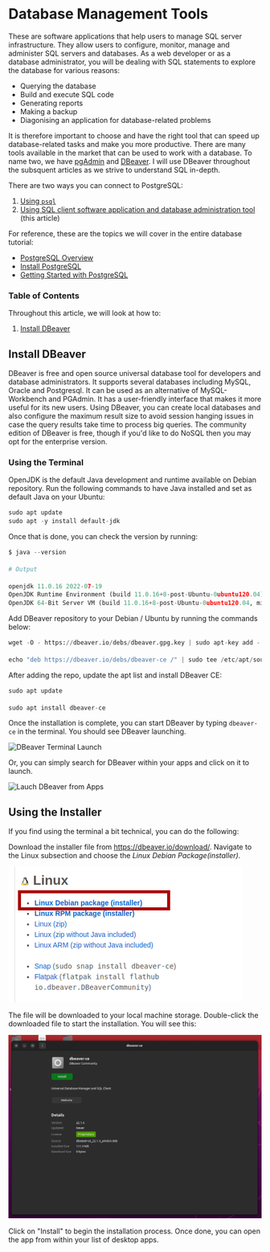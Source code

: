 # Database Management Tools

These are software applications that help users to manage SQL server infrastructure. They allow users to configure, monitor, manage and administer SQL servers and databases. As a web developer or as a database administrator, you will be dealing with SQL statements to explore the database for various reasons:

- Querying the database
- Build and execute SQL code
- Generating reports
- Making a backup
- Diagonising an application for database-related problems

It is therefore important to choose and have the right tool that can speed up database-related tasks and make you more productive. There are many tools available in the market that can be used to work with a database. To name two, we have [pgAdmin](https://www.pgadmin.org/) and [DBeaver](https://dbeaver.io). I will use DBeaver throughout the subsquent articles as we strive to understand SQL in-depth.

There are two ways you can connect to PostgreSQL:

1. [Using `psql`](/databases/access_postgresql/psql.md)
2. [Using SQL client software application and database administration tool](/databases/access_postgresql/dbeaver.md) (this article)

For reference, these are the topics we will cover in the entire database tutorial:

- [PostgreSQL Overview](postgresql.md)
- [Install PostgreSQL](install_postgresql.md)
- [Getting Started with PostgreSQL](getting_started_with_postgresql.md)

### Table of Contents

Throughout this article, we will look at how to:

1. [Install DBeaver](#install-dbeaver)


## Install DBeaver

DBeaver is free and open source universal database tool for developers and database administrators. It supports several databases including MySQL, Oracle and Postgresql. It can be used as an alternative of MySQL-Workbench and PGAdmin. It has a user-friendly interface that makes it more useful for its new users. Using DBeaver, you can create local databases and also configure the maximum result size to avoid session hanging issues in case the query results take time to process big queries. The community edition of DBeaver is free, though if you'd like to do NoSQL then you may opt for the enterprise version.

### Using the Terminal

OpenJDK is the default Java development and runtime available on Debian repository. Run the following commands to have Java installed and set as default Java on your Ubuntu:

```python
sudo apt update
sudo apt -y install default-jdk
```

Once that is done, you can check the version by running:

```python
$ java --version

# Output

openjdk 11.0.16 2022-07-19
OpenJDK Runtime Environment (build 11.0.16+8-post-Ubuntu-0ubuntu120.04)
OpenJDK 64-Bit Server VM (build 11.0.16+8-post-Ubuntu-0ubuntu120.04, mixed mode, sharing)
```

Add DBeaver repository to your Debian / Ubuntu by running the commands below:

```python
wget -O - https://dbeaver.io/debs/dbeaver.gpg.key | sudo apt-key add -

echo "deb https://dbeaver.io/debs/dbeaver-ce /" | sudo tee /etc/apt/sources.list.d/dbeaver.list
```

After adding the repo, update the apt list and install DBeaver CE:

```python
sudo apt update

sudo apt install dbeaver-ce
```


Once the installation is complete, you can start DBeaver by typing `dbeaver-ce` in the terminal. You should see DBeaver launching.

![DBeaver Terminal Launch](/images/databases/postgresql/dbeaver_terminal_launch.gif)

Or, you can simply search for DBeaver within your apps and click on it to launch.

![Lauch DBeaver from Apps](/images/databases/postgresql/launch_dbeaver_from_apps.gif)


## Using the Installer

If you find using the terminal a bit technical, you can do the following:

Download the installer file from https://dbeaver.io/download/. Navigate to the Linux subsection and choose the _Linux Debian Package(installer)_.

![Linux Debian Installer](/images/databases/postgresql/linux_installer.png)

The file will be downloaded to your local machine storage. Double-click the downloaded file to start the installation. You will see this:

![Install DBeaver from Software Center](/images/databases/postgresql/install_dbeaver_software_center.png)

Click on "Install" to begin the installation process. Once done, you can open the app from within your list of desktop apps.